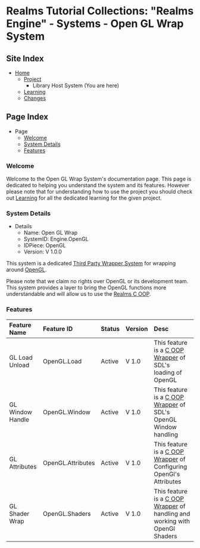 [Page]:https://github.com/Ancient-Majik-Tech/Social.Wiki.Libs.Engine/blob/main/Project/Systems/OpenGL.md

[Page Home]:https://github.com/Ancient-Majik-Tech/Social.Wiki.Libs.Engine/blob/main/README.md
[Page Project Home]:https://github.com/Ancient-Majik-Tech/Social.Wiki.Libs.Engine/blob/main/Project/Project_Home.md
[Page Learn Home]:https://github.com/Ancient-Majik-Tech/Social.Wiki.Libs.Engine/blob/main/Learn/Learn_Home.md
[Page Changes Home]:https://github.com/Ancient-Majik-Tech/Social.Wiki.Libs.Engine/blob/main/Changes/Changes_Home.md

[Page DesignLayout ThirdPartyWrapSys]:https://github.com/Ancient-Majik-Tech/Learn.Tutorial.Collections/blob/main/Design%20Layout/Coding/ThirdPartyWrapperSys_DL.md
[Page DesignLayout RealmsOOP]:https://github.com/Ancient-Majik-Tech/Learn.Tutorial.Collections/blob/main/Design%20Layout/Coding/RealmsOOP_DL.md
[Page DesignLayout ThirdPartyWrap]:https://github.com/Ancient-Majik-Tech/Learn.Tutorial.Collections/blob/main/Design%20Layout/Coding/ThirdPartyWrapper_DL.md

[Page OpenGl]:https://www.opengl.org

[Sec Welcome]:https://github.com/Ancient-Majik-Tech/Social.Wiki.Libs.Engine/blob/main/Project/Systems/OpenGL.md
[Sec Details]:https://github.com/Ancient-Majik-Tech/Social.Wiki.Libs.Engine/blob/main/Project/Systems/OpenGL.md
[Sec Features]:https://github.com/Ancient-Majik-Tech/Social.Wiki.Libs.Engine/blob/main/Project/Systems/OpenGL.md

# Realms Tutorial Collections: "Realms Engine" - Systems - Open GL Wrap System

## Site Index

- [Home][Page Home]
	- [Project][Page Project Home]
		- Library Host System (You are here)
	- [Learning][Page Learn Home]
	- [Changes][Page Changes Home]

## Page Index

- Page
	- [Welcome][Sec Welcome]
	- [System Details][Sec Details]
	- [Features][Sec Features]

### Welcome

Welcome to the Open GL Wrap System's documentation page. This page is dedicated to helping you understand the system and its features. However please note that for understanding how to use the project you should check out [Learning][Page Learn Home] for all the dedicated learning for the given project.

### System Details

- Details
	- Name: Open GL Wrap
	- SystemID: Engine.OpenGL
	- IDPiece: OpenGL
	- Version: V 1.0.0

This system is a dedicated [Third Party Wrapper System][Page DesignLayout ThirdPartyWrapSys] for wrapping around [OpenGL][Page OpenGL].

Please note that we claim no rights over OpenGL or its development team. This system provides a layer to bring the OpenGL functions more understandable and will allow us to use the [Realms C OOP][Page DesignLayout RealmsOOP].

### Features

|Feature Name|Feature ID|Status|Version|Desc|
|:---|:---|:---|:---|:---|
|GL Load Unload|OpenGL.Load|Active|V 1.0|This feature is a [C OOP Wrapper][Page DesignLayout ThirdPartyWrap] of SDL's loading of OpenGL|
|GL Window Handle|OpenGL.Window|Active|V 1.0|This feature is a [C OOP Wrapper][Page DesignLayout ThirdPartyWrap] of SDL's OpenGL Window handling|
|GL Attributes|OpenGL.Attributes|Active|V 1.0|This feature is a [C OOP Wrapper][Page DesignLayout ThirdPartyWrap] of Configuring OpenGl's Attributes|
|GL Shader Wrap|OpenGL.Shaders|Active|V 1.0|This feature is a [C OOP Wrapper][Page DesignLayout ThirdPartyWrap] of handling and working with OpenGl Shaders|
